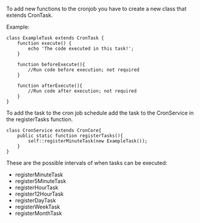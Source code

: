 To add new functions to the cronjob you have to create a new class that extends CronTask.

Example:

    class ExampleTask extends CronTask {
        function execute() {
            echo 'The code executed in this task!';
        }
    
        function beforeExecute(){
            //Run code before execution; not required
        }
    
        function afterExecute(){
            //Run code after execution; not required
        }
    }

To add the task to the cron job schedule add the task to the CronService in the registerTasks function.

    class CronService extends CronCore{
        public static function registerTasks(){
            self::registerMinuteTask(new ExampleTask());
        }
    }

These are the possible intervals of when tasks can be executed:
- registerMinuteTask
- register5MinuteTask
- registerHourTask
- register12HourTask
- registerDayTask
- registerWeekTask
- registerMonthTask